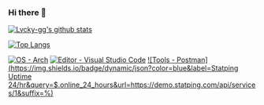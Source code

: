 ### Hi there 👋

[![Lvcky-gg's github stats](https://github-readme-stats.vercel.app/api?username=lvcky-gg&count_private=true&show_icons=true&theme=dracula&include_all_commits=true&hide_border=true)](https://github.com/lvcky-gg/)

[![Top Langs](https://github-readme-stats.vercel.app/api/top-langs/?username=lvcky-gg&count_private=true&show_icons=true&theme=dracula&include_all_commits=true&hide_border=true&layout=compact&langs_count=10)](https://github.com/lvcky-gg)


[![OS - Arch](https://img.shields.io/badge/OS-Arch-ff0066?style=for-the-badge&logo=ArchLinux)](https://archlinux.org/)
[![Editor - Visual Studio Code](https://img.shields.io/badge/Editor-VS%20Code-ff0066?style=for-the-badge&logo=visual-studio-code)](https://code.visualstudio.com/)
[![Tools - Postman](https://img.shields.io/badge/dynamic/json?color=blue&label=Statping Uptime 24/hr&query=$.online_24_hours&url=https://demo.statping.com/api/services/1&suffix=%)](https://insomnia.rest)
<!-- [![IDE - Jetbrains Rider](https://img.shields.io/badge/IDE-Rider-ff0066?style=for-the-badge&logo=jetbrains)](https://www.jetbrains.com/rider)
[![Tools - Insomnia](https://img.shields.io/badge/Tools-Insomnia-ff0066?style=for-the-badge&logo=insomnia)](https://insomnia.rest)
[![Servers - Hetzner](https://img.shields.io/badge/Servers-Hetzner-ff0066?style=for-the-badge&logo=server-fault)](https://hetzner.com) -->

